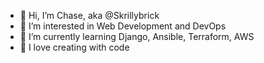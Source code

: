 - 👋 Hi, I’m Chase, aka @Skrillybrick
- 👀 I’m interested in Web Development and DevOps
- 🌱 I’m currently learning Django, Ansible, Terraform, AWS
- 💞️ I love creating with code


<!---
Skrillybrick/Skrillybrick is a ✨ special ✨ repository because its `README.md` (this file) appears on your GitHub profile.
You can click the Preview link to take a look at your changes.
--->
